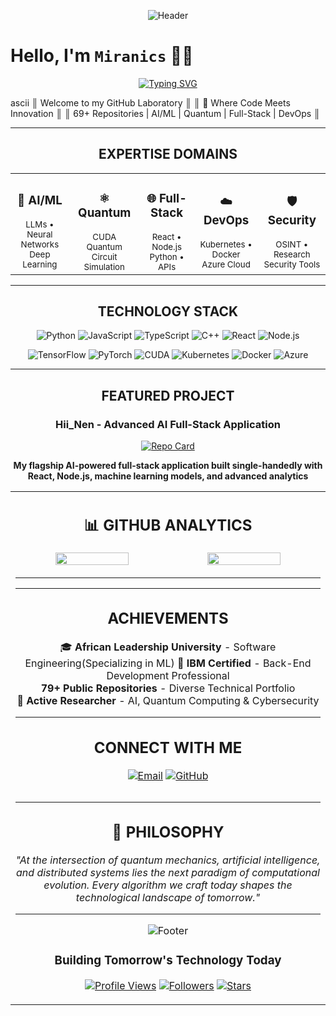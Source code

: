 <div align="center">

![Header](https://capsule-render.vercel.app/api?type=waving&color=0:667eea,100:764ba2&height=300&section=header&text=Miranics&fontSize=90&fontColor=ffffff&animation=fadeIn&fontAlignY=38&desc=Software%20Engineer%20%7C%20AI%20Researcher%20%7C%20Quantum%20Computing%20Enthusiast&descAlignY=51&descAlign=62)

</div>

# Hello, I'm `Miranics` 👨‍💻

<div align="center">

[![Typing SVG](https://readme-typing-svg.demolab.com?font=Fira+Code&size=22&duration=3000&pause=1000&color=667EEA&center=true&vCenter=true&multiline=true&width=800&height=100&lines=Software+Engineer+%26+AI+Researcher;Quantum+Computing+%7C+Full-Stack+%7C+DevOps;Building+the+Future+with+Code+%26+Innovation)](https://git.io/typing-svg)

</div>
ascii
  ║   Welcome to my GitHub Laboratory                                 ║ 
 ║  🔬 Where Code Meets Innovation                                      ║  
  ║   69+ Repositories | AI/ML | Quantum | Full-Stack | DevOps        ║



---

<div align="center">

##  **EXPERTISE DOMAINS**

</div>

<table>
<tr>
<td align="center" width="150px">
<h3>🧠 AI/ML</h3>
<sub>LLMs • Neural Networks<br>Deep Learning</sub>
</td>
<td align="center" width="150px">
<h3>⚛️ Quantum</h3>
<sub>CUDA Quantum<br>Circuit Simulation</sub>
</td>
<td align="center" width="150px">
<h3>🌐 Full-Stack</h3>
<sub>React • Node.js<br>Python • APIs</sub>
</td>
<td align="center" width="150px">
<h3>☁️ DevOps</h3>
<sub>Kubernetes • Docker<br>Azure Cloud</sub>
</td>
<td align="center" width="150px">
<h3>🛡️ Security</h3>
<sub>OSINT • Research<br>Security Tools</sub>
</td>
</tr>
</table>

---

<div align="center">

##  **TECHNOLOGY STACK**

</div>

<div align="center">

![Python](https://img.shields.io/badge/Python-14354C?style=for-the-badge&logo=python&logoColor=white)
![JavaScript](https://img.shields.io/badge/JavaScript-F7DF1E?style=for-the-badge&logo=javascript&logoColor=black)
![TypeScript](https://img.shields.io/badge/TypeScript-007ACC?style=for-the-badge&logo=typescript&logoColor=white)
![C++](https://img.shields.io/badge/C++-00599C?style=for-the-badge&logo=c%2B%2B&logoColor=white)
![React](https://img.shields.io/badge/React-20232A?style=for-the-badge&logo=react&logoColor=61DAFB)
![Node.js](https://img.shields.io/badge/Node.js-43853D?style=for-the-badge&logo=node.js&logoColor=white)

![TensorFlow](https://img.shields.io/badge/TensorFlow-FF6F00?style=for-the-badge&logo=tensorflow&logoColor=white)
![PyTorch](https://img.shields.io/badge/PyTorch-EE4C2C?style=for-the-badge&logo=pytorch&logoColor=white)
![CUDA](https://img.shields.io/badge/CUDA-76B900?style=for-the-badge&logo=nvidia&logoColor=white)
![Kubernetes](https://img.shields.io/badge/Kubernetes-326ce5?style=for-the-badge&logo=kubernetes&logoColor=white)
![Docker](https://img.shields.io/badge/Docker-2496ED?style=for-the-badge&logo=docker&logoColor=white)
![Azure](https://img.shields.io/badge/Microsoft_Azure-0089D0?style=for-the-badge&logo=microsoft-azure&logoColor=white)

</div>

---

<div align="center">

##  **FEATURED PROJECT**

###  **Hii_Nen - Advanced AI Full-Stack Application**

[![Repo Card](https://github-readme-stats.vercel.app/api/pin/?username=Miranics&repo=Hii_Nen&theme=tokyonight&hide_border=true&show_description=true)](https://github.com/Miranics/Hii_Nen)

**My flagship AI-powered full-stack application built single-handedly with React, Node.js, machine learning models, and advanced analytics**

</div>

<div align="center">
<table>
<tr>
<td width="50%">



<div align="center">

## 📊 **GITHUB ANALYTICS**

<img width="49%" src="https://github-readme-stats.vercel.app/api?username=Miranics&show_icons=true&theme=tokyonight&hide_border=true&count_private=true&include_all_commits=true" />
<img width="49%" src="https://github-readme-streak-stats.herokuapp.com/?user=Miranics&theme=tokyonight&hide_border=true" />



</div>

---


</div>

---

<div align="center">

##  **ACHIEVEMENTS**

🎓 **African Leadership University** - Software Engineering(Specializing in ML)
🏅 **IBM Certified** - Back-End Development Professional  
 **79+ Public Repositories** - Diverse Technical Portfolio  
🔬 **Active Researcher** - AI, Quantum Computing & Cybersecurity  

</div>

---

<div align="center">

##  **CONNECT WITH ME**

[![Email](https://img.shields.io/badge/Email-002nasya@gmail.com-red?style=for-the-badge&logo=gmail&logoColor=white)](mailto:002nasya@gmail.com)
[![GitHub](https://img.shields.io/badge/GitHub-@Miranics-100000?style=for-the-badge&logo=github&logoColor=white)](https://github.com/Miranics)

```ascii

```

</div>

---

<div align="center">

## 💭 **PHILOSOPHY**

*"At the intersection of quantum mechanics, artificial intelligence, and distributed systems lies the next paradigm of computational evolution. Every algorithm we craft today shapes the technological landscape of tomorrow."*

</div>

---

<div align="center">

![Footer](https://capsule-render.vercel.app/api?type=waving&color=0:667eea,100:764ba2&height=120&section=footer)

###  **Building Tomorrow's Technology Today** 

[![Profile Views](https://komarev.com/ghpvc/?username=Miranics&color=blueviolet&style=for-the-badge)](https://github.com/Miranics)
[![Followers](https://img.shields.io/github/followers/Miranics?style=for-the-badge&color=blue&labelColor=black)](https://github.com/Miranics?tab=followers)
[![Stars](https://img.shields.io/github/stars/Miranics?style=for-the-badge&color=yellow&labelColor=black)](https://github.com/Miranics?tab=repositories)

</div>

